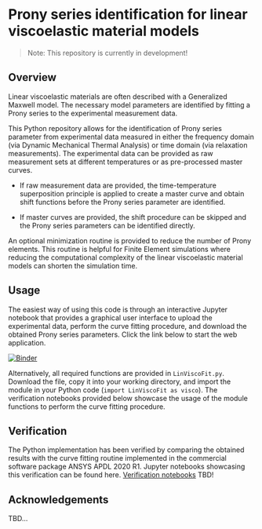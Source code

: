 # Prony series identification for linear viscoelastic material models

> Note: This repository is currently in development!

## Overview
Linear viscoelastic materials are often described with a Generalized Maxwell model. The necessary model parameters are identified by fitting a Prony series to the experimental measurement data. 

This Python repository allows for the identification of Prony series parameter from experimental data measured in either the frequency domain (via Dynamic Mechanical Thermal Analysis) or time domain (via relaxation measurements). The experimental data can be provided as raw measurement sets at different temperatures or as pre-processed master curves.

* If raw measurement data are provided, the time-temperature superposition principle is applied to create a master curve and obtain shift functions before the Prony series parameter are identified. 

* If master curves are provided, the shift procedure can be skipped and the Prony series parameters can be identified directly. 

An optional minimization routine is provided to reduce the number of Prony elements. This routine is helpful for Finite Element simulations where reducing the computational complexity of the linear viscoelastic material models can shorten the simulation time.

## Usage
The easiest way of using this code is through an interactive Jupyter notebook that provides a graphical user interface to upload the experimental data, perform the curve fitting procedure, and download the obtained Prony series parameters. Click the link below to start the web application.

[![Binder](https://mybinder.org/badge_logo.svg)](https://mybinder.org/v2/gh/martin-springer/LinViscoFit/HEAD?urlpath=voila%2Frender%2FLinViscoFit.ipynb)

Alternatively, all required functions are provided in `LinViscoFit.py`. Download the file, copy it into your working directory, and import the module in your Python code (`import LinViscoFit as visco`). The verification notebooks provided below showcase the usage of the module functions to perform the curve fitting procedure.

## Verification
The Python implementation has been verified by comparing the obtained results with the curve fitting routine implemented in the commercial software package ANSYS APDL 2020 R1. Jupyter notebooks showcasing this verification can be found here. [Verification notebooks](verification) TBD!

## Acknowledgements
TBD...
